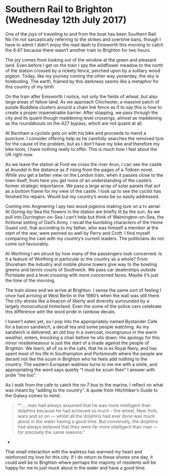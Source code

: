
# Southern Rail to Brighton (Wednesday 12th July 2017) #

One of the joys of travelling to and from the boat has been Southern Rail. No I’m not sarcastically referring to the strikes and overtime bans, though I have to admit I didn’t enjoy the mad dash to Emsworth this morning to catch the 6:47 because there wasn’t another train to Brighton for two hours.

The joy comes from looking out of the window at the green and pleasant land. Even before I get on the train I spy the wildflower meadow to the north of the station crossed by a rickety fence, perched upon by a solitary wood pigeon. Today, like my journey coming the other way yesterday, the sky is foreboding. The earth, framed by this darkness seems like a metaphor for this country of my birth

On the train after Emsworth I notice, not only the fields of wheat, but also large areas of fallow land. As we approach Chichester, a massive patch of purple Buddleia clusters around a chain link fence as if to say this is how to create a proper impenetrable barrier. After stopping, we pass through the city and its quaint though maddening level crossings, almost as maddening as the roundabouts on the A27 bypass, which are not quaint at all.

At Barnham a cyclists gets on with his bike and proceeds to mend a puncture. I consider offering help as he carefully searches the removed tyre for the cause of the problem, but as I don’t have my bike and therefore my bike tools, I have nothing really to offer. This is much how I feel about the UK right now.

As we leave the station at Ford we cross the river Arun, I can see the castle at Arundel in the distance as if rising from the pages of a Tolkien novel. While you get a better view on the London train, when it passes close to the town itself, from here you get more of an understanding of the castle’s former strategic importance. We pass a large array of solar panels that act as a bottom frame for my view of the castle. I look up to see the cyclist has finished his repairs. Would but my country’s woes be so easily addressed.

Coming into Angmering I spy two wood pigeons making love on a tv aerial. At Goring-by-Sea the flowers in the station are briefly lit by the sun. As we pull into Durrington-on-Sea I can’t help but think of Walmington-on-Sea, the fictional setting of Dad’s Army. I recall the bumbling characters of the Home Guard unit, that according to my father, who was himself a member at the start of the war, were penned so well by Perry and Croft. I find myself comparing the cast with my country’s current leaders. The politicians do not come out favourably.

At Worthing I am struck by how many of the passengers look concerned. Is it a feature of Worthing in particular or the country as a whole? From Shoreham the industry and mobile phone towers give way to the bowling greens and tennis courts of Southwick. We pass car dealerships outside Portslade and a level crossing with more concerned faces. Maybe it’s just the time of the morning.

The train slows and we arrive at Brighton. I sense the same sort of feeling I once had arriving at West Berlin in the 1980’s when the wall was still there. The city shines like a beacon of liberty and diversity surrounded by a largely monocultural hinterland. Even the some of the police cars celebrate this difference with the word pride in rainbow decals.

I haven’t eaten yet, so I pop into the appropriately named Bystander Cafe for a bacon sandwich, a decaf tea and some people watching. As my sandwich is delivered, an old boy in a overcoat, incongruous in the warm weather, enters, knocking a chair before he sits down. His apology for this minor misdemeanour is just the start of a tirade against the people of Brighton. We learn, all of us in the cafe, that he is ex Royal Navy, and has spent most of his life in Southampton and Portsmouth where the people are decent not like the scum in Brighton who he feels add nothing to the country. The eastern European waitress turns to me me with a smile, and appropriating the word says quietly “I must be scum then” I answer with pride “me too”.

As I walk from the cafe to catch the no 7 bus to the marina, I reflect on what was meant by “adding to the country”. A quote from Hitchhiker’s Guide to the Galaxy comes to mind:

>*“…. man had always assumed that he was more intelligent than dolphins because he had achieved so much - the wheel, New York, wars and so on — whilst all the dolphins had ever done was muck about in the water having a good time. But conversely, the dolphins had always believed that they were far more intelligent than man — for precisely the same reasons.”
*

That small interaction with the waitress has warmed my heart and reinforced my love for this city. If I do return to these shores one day, it could well be to Brighton where perhaps the majority of residents will be happy for me to just muck about in the water and have a good time.
